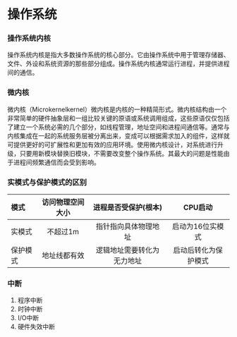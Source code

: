 # 操作系统
### 操作系统内核
操作系统内核是指大多数操作系统的核心部分。它由操作系统中用于管理存储器、文件、外设和系统资源的那些部分组成。操作系统内核通常运行进程，并提供进程间的通信。
### 微内核
微内核（Microkernelkernel）微内核是内核的一种精简形式。微内核结构由一个非常简单的硬件抽象层和一组比较关键的原语或系统调用组成，这些原语仅仅包括了建立一个系统必需的几个部分，如线程管理，地址空间和进程间通信等。通常与内核集成在一起的系统服务层被分离出来，变成可以根据需求加入的组件，这样就可提供更好的可扩展性和更加有效的应用环境。使用微内核设计，对系统进行升级，只要用新模块替换旧模块，不需要改变整个操作系统。其最大的问题是性能由于进程间频繁通信而会受到影响。
### 实模式与保护模式的区别
|模式|访问物理空间大小|进程是否受保护(根本)|CPU启动|
|:--|:------------:|:---------------:|:----:|
|实模式|不超过1m|指针指向具体物理地址|启动为16位实模式|
|保护模式|地址线都有效|逻辑地址需要转化为无力地址|启动后转化为保护模式|
### 中断
1. 程序中断
2. 时钟中断
3. I/O中断
4. 硬件失效中断

